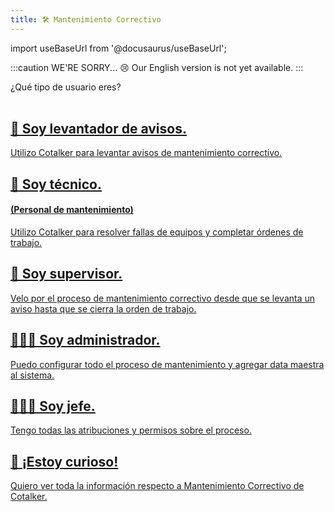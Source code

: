 ```yaml
---
title: 🛠 Mantenimiento Correctivo
---
```


import useBaseUrl from '@docusaurus/useBaseUrl'; 

:::caution WE'RE SORRY... 😢
Our English version is not yet available.
:::

<span className="hero__subtitle">¿Qué tipo de usuario eres?</span>
<br/>
<br/>

<div className="container">
<div className="row">

<div className="col col--6 margin-bottom--lg">
<a className="card2 padding--lg cardContainer_qNfC" href="/docs/products/corrective_maintenance/landing/lifter/menu">

## 🚨 Soy levantador de avisos.

Utilizo Cotalker para levantar avisos de mantenimiento correctivo.

</a>
</div>

<div className="col col--6 margin-bottom--lg">
<a className="card2 padding--lg cardContainer_qNfC" href="/docs/products/corrective_maintenance/landing/tech/menu">

## 🧰 Soy técnico.
#### (Personal de mantenimiento)

Utilizo Cotalker para resolver fallas de equipos y completar órdenes de trabajo.

</a>
</div>

</div>
<div className="row">

<div className="col col--6 margin-bottom--lg">
<a className="card2 padding--lg cardContainer_qNfC" href="/docs/products/corrective_maintenance/landing/supervisor/menu">

## 🔎 Soy supervisor.

Velo por el proceso de mantenimiento correctivo desde que se levanta un aviso hasta que se cierra la orden de trabajo.

</a>
</div>


<div className="col col--6 margin-bottom--lg">
<a className="card2 padding--lg cardContainer_qNfC" href="/docs/products/corrective_maintenance/landing/admin/menu">

## 🧑🏽‍💻 Soy administrador.

Puedo configurar todo el proceso de mantenimiento y agregar data maestra al sistema.

</a>
</div>

</div>
<div className="row">

<div className="col col--6 margin-bottom--lg">
<a className="card2 padding--lg cardContainer_qNfC" href="/docs/products/corrective_maintenance/landing/boss/menu">

## 👩🏽‍💼 Soy jefe.

Tengo todas las atribuciones y permisos sobre el proceso.

</a>
</div>

<div className="col col--6 margin-bottom--lg">
<a className="card2 padding--lg cardContainer_qNfC" href="/docs/products/corrective_maintenance/landing/general/menu">

## 👀 ¡Estoy curioso!

Quiero ver toda la información respecto a Mantenimiento Correctivo de Cotalker.

</a>
</div>

</div>
</div>
